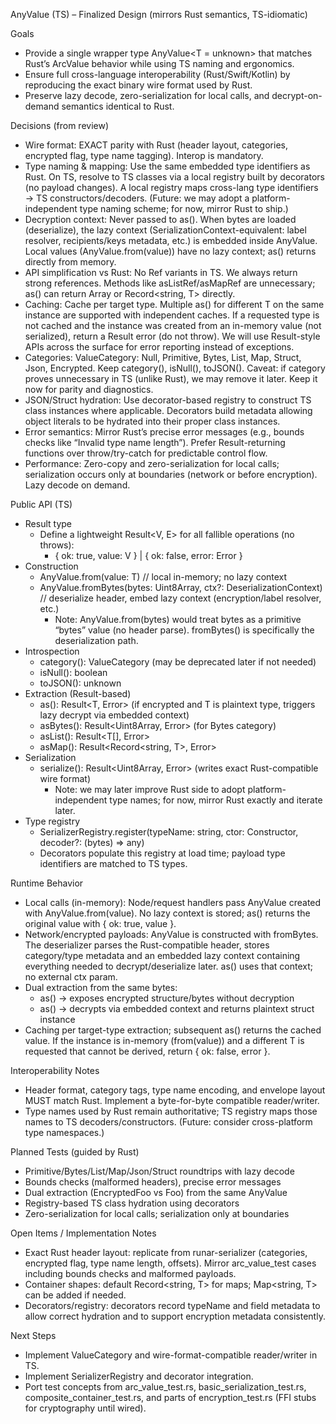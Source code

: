 AnyValue (TS) – Finalized Design (mirrors Rust semantics, TS-idiomatic)

Goals
- Provide a single wrapper type AnyValue<T = unknown> that matches Rust’s ArcValue behavior while using TS naming and ergonomics.
- Ensure full cross-language interoperability (Rust/Swift/Kotlin) by reproducing the exact binary wire format used by Rust.
- Preserve lazy decode, zero-serialization for local calls, and decrypt-on-demand semantics identical to Rust.

Decisions (from review)
- Wire format: EXACT parity with Rust (header layout, categories, encrypted flag, type name tagging). Interop is mandatory.
- Type naming & mapping: Use the same embedded type identifiers as Rust. On TS, resolve to TS classes via a local registry built by decorators (no payload changes). A local registry maps cross-lang type identifiers → TS constructors/decoders. (Future: we may adopt a platform-independent type naming scheme; for now, mirror Rust to ship.)
- Decryption context: Never passed to as<T>(). When bytes are loaded (deserialize), the lazy context (SerializationContext-equivalent: label resolver, recipients/keys metadata, etc.) is embedded inside AnyValue. Local values (AnyValue.from(value)) have no lazy context; as<T>() returns directly from memory.
- API simplification vs Rust: No Ref variants in TS. We always return strong references. Methods like asListRef/asMapRef are unnecessary; as<T>() can return Array<T> or Record<string, T> directly.
- Caching: Cache per target type. Multiple as<T>() for different T on the same instance are supported with independent caches. If a requested type is not cached and the instance was created from an in-memory value (not serialized), return a Result error (do not throw). We will use Result-style APIs across the surface for error reporting instead of exceptions.
- Categories: ValueCategory: Null, Primitive, Bytes, List, Map, Struct, Json, Encrypted. Keep category(), isNull(), toJSON(). Caveat: if category proves unnecessary in TS (unlike Rust), we may remove it later. Keep it now for parity and diagnostics.
- JSON/Struct hydration: Use decorator-based registry to construct TS class instances where applicable. Decorators build metadata allowing object literals to be hydrated into their proper class instances.
- Error semantics: Mirror Rust’s precise error messages (e.g., bounds checks like “Invalid type name length”). Prefer Result-returning functions over throw/try-catch for predictable control flow.
- Performance: Zero-copy and zero-serialization for local calls; serialization occurs only at boundaries (network or before encryption). Lazy decode on demand.

Public API (TS)
- Result type
  - Define a lightweight Result<V, E> for all fallible operations (no throws):
    - { ok: true, value: V } | { ok: false, error: Error }
- Construction
  - AnyValue.from<T>(value: T)  // local in-memory; no lazy context
  - AnyValue.fromBytes(bytes: Uint8Array, ctx?: DeserializationContext)  // deserialize header, embed lazy context (encryption/label resolver, etc.)
    - Note: AnyValue.from<Uint8Array>(bytes) would treat bytes as a primitive “bytes” value (no header parse). fromBytes() is specifically the deserialization path.
- Introspection
  - category(): ValueCategory (may be deprecated later if not needed)
  - isNull(): boolean
  - toJSON(): unknown
- Extraction (Result-based)
  - as<T>(): Result<T, Error>  (if encrypted and T is plaintext type, triggers lazy decrypt via embedded context)
  - asBytes(): Result<Uint8Array, Error>  (for Bytes category)
  - asList<T>(): Result<T[], Error>
  - asMap<T>(): Result<Record<string, T>, Error>
- Serialization
  - serialize(): Result<Uint8Array, Error>  (writes exact Rust-compatible wire format)
    - Note: we may later improve Rust side to adopt platform-independent type names; for now, mirror Rust exactly and iterate later.
- Type registry
  - SerializerRegistry.register(typeName: string, ctor: Constructor, decoder?: (bytes) => any)
  - Decorators populate this registry at load time; payload type identifiers are matched to TS types.

Runtime Behavior
- Local calls (in-memory): Node/request handlers pass AnyValue created with AnyValue.from(value). No lazy context is stored; as<T>() returns the original value with { ok: true, value }.
- Network/encrypted payloads: AnyValue is constructed with fromBytes. The deserializer parses the Rust-compatible header, stores category/type metadata and an embedded lazy context containing everything needed to decrypt/deserialize later. as<T>() uses that context; no external ctx param.
- Dual extraction from the same bytes:
  - as<EncryptedFoo>() → exposes encrypted structure/bytes without decryption
  - as<Foo>() → decrypts via embedded context and returns plaintext struct instance
- Caching per target-type extraction; subsequent as<T>() returns the cached value. If the instance is in-memory (from(value)) and a different T is requested that cannot be derived, return { ok: false, error }.

Interoperability Notes
- Header format, category tags, type name encoding, and envelope layout MUST match Rust. Implement a byte-for-byte compatible reader/writer.
- Type names used by Rust remain authoritative; TS registry maps those names to TS decoders/constructors. (Future: consider cross-platform type namespaces.)

Planned Tests (guided by Rust)
- Primitive/Bytes/List/Map/Json/Struct roundtrips with lazy decode
- Bounds checks (malformed headers), precise error messages
- Dual extraction (EncryptedFoo vs Foo) from the same AnyValue
- Registry-based TS class hydration using decorators
- Zero-serialization for local calls; serialization only at boundaries

Open Items / Implementation Notes
- Exact Rust header layout: replicate from runar-serializer (categories, encrypted flag, type name length, offsets). Mirror arc_value_test cases including bounds checks and malformed payloads.
- Container shapes: default Record<string, T> for maps; Map<string, T> can be added if needed.
- Decorators/registry: decorators record typeName and field metadata to allow correct hydration and to support encryption metadata consistently.

Next Steps
- Implement ValueCategory and wire-format-compatible reader/writer in TS.
- Implement SerializerRegistry and decorator integration.
- Port test concepts from arc_value_test.rs, basic_serialization_test.rs, composite_container_test.rs, and parts of encryption_test.rs (FFI stubs for cryptography until wired).